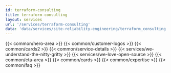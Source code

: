 ```yaml
---
id: terraform-consulting
title: terraform-consulting
layout: services
url: '/services/terraform-consulting'
data: 'data/services/site-reliability-engineering/terraform_consulting.json'
---
```


{{< common/hero-area >}}
{{< common/customer-logos >}}
{{< common/cards2 >}}
{{< common/service-details >}}
{{< services/we-understand-the-nitty-gritty >}}
{{< services/we-love-open-source >}}
{{< common/cta-area >}}
{{< common/cards >}}
{{< common/expertise >}}
{{< common/faq >}}

